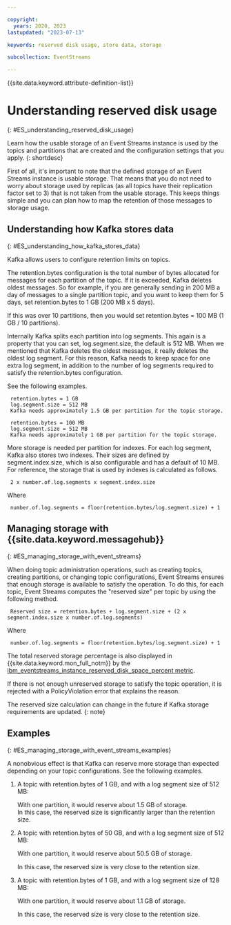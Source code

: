 ```yaml
---

copyright:
  years: 2020, 2023
lastupdated: "2023-07-13"

keywords: reserved disk usage, store data, storage

subcollection: EventStreams

---
```


{{site.data.keyword.attribute-definition-list}}

# Understanding reserved disk usage
{: #ES_understanding_reserved_disk_usage}

Learn how the usable storage of an Event Streams instance is used by the topics and partitions that are created and the configuration settings that you apply.
{: shortdesc}

First of all, it's important to note that the defined storage of an Event Streams instance is usable storage. That means that you do not need to worry about storage used by replicas (as all topics have their replication factor set to 3) that is not taken from the usable storage. This keeps things simple and you can plan how to map the retention 
of those messages to storage usage.

## Understanding how Kafka stores data
{: #ES_understanding_how_kafka_stores_data}

Kafka allows users to configure retention limits on topics.

The retention.bytes configuration is the total number of bytes allocated for messages for each partition of the topic. If it is exceeded, Kafka deletes oldest messages. So for example, if you are generally sending in 200 MB a day of messages to a single partition topic, and you want to keep them for 5 days, set retention.bytes to 1 GB (200 MB x 5 days). 

If this was over 10 partitions, then you would set retention.bytes = 100 MB (1 GB / 10 partitions).

Internally Kafka splits each partition into log segments. This again is a property that you can set, log.segment.size, the default is 512 MB. When we mentioned that Kafka deletes the oldest messages, it really deletes the oldest log segment. For this reason, Kafka needs to keep space for one extra log segment, in addition to the number of log segments required to satisfy the retention.bytes configuration.

See the following examples.

     retention.bytes = 1 GB
     log.segment.size = 512 MB
     Kafka needs approximately 1.5 GB per partition for the topic storage.

     retention.bytes = 100 MB
     log.segment.size = 512 MB
     Kafka needs approximately 1 GB per partition for the topic storage.

More storage is needed per partition for indexes. For each log segment, Kafka also stores two indexes. Their sizes are defined by segment.index.size, which is also configurable and has a default of 10 MB. For reference, the storage that is used by indexes is calculated as follows.

     2 x number.of.log.segments x segment.index.size

Where 

     number.of.log.segments = floor(retention.bytes/log.segment.size) + 1
     
## Managing storage with {{site.data.keyword.messagehub}}
{: #ES_managing_storage_with_event_streams}     

When doing topic administration operations, such as creating topics, creating partitions, or changing topic configurations, Event Streams ensures that enough storage is available to satisfy the operation. To do this, for each topic, Event Streams computes the "reserved size" per topic by using the following method.

     Reserved size = retention.bytes + log.segment.size + (2 x segment.index.size x number.of.log.segments)

Where 

     number.of.log.segments = floor(retention.bytes/log.segment.size) + 1


The total reserved storage percentage is also displayed in {{site.data.keyword.mon_full_notm}} by the [ibm_eventstreams_instance_reserved_disk_space_percent metric](/docs/EventStreams?topic=EventStreams-metrics#ibm_eventstreams_instance_reserved_disk_space_percent).

If there is not enough unreserved storage to satisfy the topic operation, it is rejected with a PolicyViolation error that explains the reason.

The reserved size calculation can change in the future if Kafka storage requirements are updated.
{: note}  

## Examples
{: #ES_managing_storage_with_event_streams_examples}  

A nonobvious effect is that Kafka can reserve more storage than expected depending on your topic configurations. See the following examples.

1. A topic with retention.bytes of 1 GB, and with a log segment size of 512 MB:

    With one partition, it would reserve about 1.5 GB of storage.
   
    In this case, the reserved size is significantly larger than the retention size.

2. A topic with retention.bytes of 50 GB, and with a log segment size of 512 MB:

    With one partition, it would reserve about 50.5 GB of storage.
    
    In this case, the reserved size is very close to the retention size.

3. A topic with retention.bytes of 1 GB, and with a log segment size of 128 MB:

    With one partition, it would reserve about 1.1 GB of storage.
    
    In this case, the reserved size is very close to the retention size.
